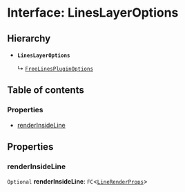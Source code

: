 # Interface: LinesLayerOptions

## Hierarchy

* **`LinesLayerOptions`**

  ↳ [`FreeLinesPluginOptions`](/auto-docs/free-lines-plugin/interfaces/FreeLinesPluginOptions.md)

## Table of contents

### Properties

* [renderInsideLine](/auto-docs/free-lines-plugin/interfaces/LinesLayerOptions.md#renderinsideline)

## Properties

### renderInsideLine

`Optional` **renderInsideLine**: `FC`<[`LineRenderProps`](/auto-docs/free-lines-plugin/interfaces/LineRenderProps.md)>
